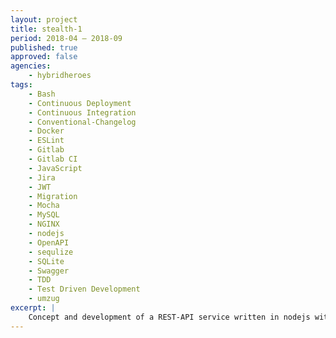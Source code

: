 ```yaml
---
layout: project
title: stealth-1
period: 2018-04 – 2018-09
published: true
approved: false
agencies:
    - hybridheroes
tags:
    - Bash
    - Continuous Deployment
    - Continuous Integration
    - Conventional-Changelog
    - Docker
    - ESLint
    - Gitlab
    - Gitlab CI
    - JavaScript
    - Jira
    - JWT
    - Migration
    - Mocha
    - MySQL
    - NGINX
    - nodejs
    - OpenAPI
    - sequlize
    - SQLite
    - Swagger
    - TDD
    - Test Driven Development
    - umzug
excerpt: |
    Concept and development of a REST-API service written in nodejs with continuous integration, testing & deployment using docker and gitlab ci.
---
```


